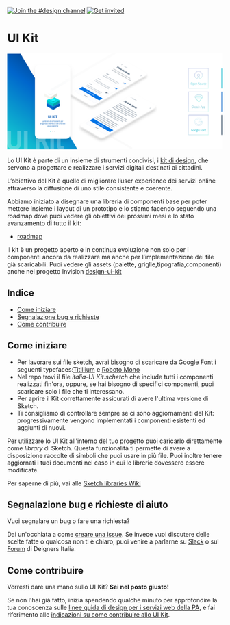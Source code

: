 [![Join the #design channel](https://img.shields.io/badge/Slack%20channel-%23design-blue.svg)](https://developersitalia.slack.com/messages/C7658JRJR/)
[![Get invited](https://slack.developers.italia.it/badge.svg)](https://slack.developers.italia.it/)

# UI Kit

 <img src="INSTRUCTIONS/UI KIT IMG.png" width="800"> 
 
Lo UI Kit è parte di un insieme di strumenti condivisi, i [kit di design](https://designers.italia.it/kit/), che servono a progettare e realizzare i servizi digitali destinati ai cittadini. 

L’obiettivo del Kit è quello di migliorare l’user experience dei servizi online attraverso la diffusione di uno stile consistente e coerente.

Abbiamo iniziato a disegnare una libreria di componenti base per poter mettere insieme i layout di un prototipo e lo stiamo facendo seguendo una roadmap dove puoi vedere gli obiettivi dei prossimi mesi e lo stato avanzamento di tutto il kit:

- [roadmap](https://docs.google.com/spreadsheets/d/183hI6EBJo3EeiEcQPGZIe3hNN7EerTU5Udk6SkrH2OU/edit#gid=0)

Il kit è un progetto aperto e in continua evoluzione non solo per i componenti ancora da realizzare ma anche per l’implementazione dei file già scaricabili. Puoi vedere gli assets (palette, griglie,tipografia,componenti) anche nel progetto Invision [design-ui-kit](https://invis.io/RJFGS2UC3HS)    

## Indice

- [Come iniziare](#come-iniziare)
- [Segnalazione bug e richieste](#segnalazione-bug-e-richieste-di-aiuto)
- [Come contribuire](#come-contribuire)

## Come iniziare

* Per lavorare sui file sketch, avrai bisogno di scaricare da Google Font i seguenti typefaces:[Titillium](https://fonts.google.com/specimen/Titillium+Web) e [Roboto Mono](https://fonts.google.com/specimen/Roboto+Mono)
* Nel repo trovi il file *italia-UI Kit.schetch* che include tutti i componenti realizzati fin'ora, oppure, se hai bisogno di specifici componenti, puoi scaricare solo i file che ti interessano. 
* Per aprire il Kit correttamente assicurati di avere l'ultima versione di Sketch.
* Ti consigliamo di controllare sempre se ci sono aggiornamenti del Kit: progressivamente vengono implementati i componenti esistenti ed aggiunti di nuovi.

Per utilizzare lo UI Kit all'interno del tuo progetto puoi caricarlo direttamente come *library* di Sketch. 
Questa funzionalità ti permette di avere a disposizione raccolte di simboli che puoi usare in più file. Puoi inoltre tenere aggiornati i tuoi documenti nel caso in cui le librerie dovessero essere modificate.

Per saperne di più, vai alle [Sketch libraries Wiki](https://github.com/italia/design-ui-kit/wiki/Sketch-Libraries) 




## Segnalazione bug e richieste di aiuto

Vuoi segnalare un bug o fare una richiesta?

Dai un'occhiata a come [creare una issue](https://github.com/italia/design-ui-kit/blob/master/CONTRIBUTING.md#creare-una-issue). Se invece vuoi discutere delle scelte fatte o qualcosa non ti è chiaro, puoi venire a parlarne su [Slack](https://designersitalia.slack.com/messages/C7658JRJR/) o sul [Forum](https://forum.italia.it/) di Deigners Italia.

## Come contribuire

Vorresti dare una mano sullo UI Kit? **Sei nel posto giusto!**
 
Se non l'hai già fatto, inizia spendendo qualche minuto per approfondire la tua conoscenza sulle
[linee guida di design per i servizi web della PA](https://design-italia.readthedocs.io/it/stable/index.html),
e fai riferimento alle [indicazioni su come contribuire allo UI Kit](CONTRIBUTING.md). 
